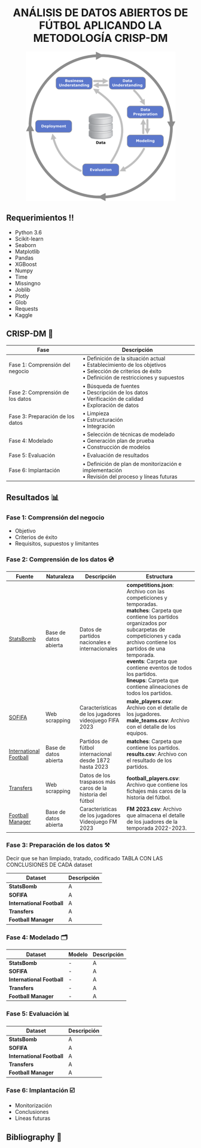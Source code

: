 <h1 align="center">ANÁLISIS DE DATOS ABIERTOS DE FÚTBOL APLICANDO LA METODOLOGÍA CRISP-DM</h1>

<p align="center">
<img src="resources/CRISP-DM.png" alt="CRISP-DM" width="" height="400">
</p>

## Requerimientos ‼️
* Python 3.6
* Scikit-learn
* Seaborn
* Matplotlib
* Pandas
* XGBoost
* Numpy
* Time
* Missingno
* Joblib
* Plotly
* Glob
* Requests
* Kaggle

## CRISP-DM 📝
| Fase                             | Descripción                                                                                                                                                 |
|----------------------------------|-------------------------------------------------------------------------------------------------------------------------------------------------------------|
| Fase 1: Comprensión del negocio  | • Definición de la situación actual<br>• Establecimiento de los objetivos<br>• Selección de criterios de éxito<br>• Definición de restricciones y supuestos |
| Fase 2: Comprensión de los datos | • Búsqueda de fuentes<br>• Descripción de los datos<br>• Verificación de calidad<br>• Exploración de datos                                                  |
| Fase 3: Preparación de los datos | • Limpieza<br>• Estructuración<br>• Integración                                                                                                             |
| Fase 4: Modelado                 | • Selección de técnicas de modelado<br>• Generación plan de prueba<br>• Construcción de modelos                                                             |
| Fase 5: Evaluación               | • Evaluación de resultados                                                                                                                                  |
| Fase 6: Implantación             | • Definición de plan de monitorización e implementación<br>• Revisión del proceso y líneas futuras                                                          |

## Resultados 📊
### Fase 1: Comprensión del negocio
- Objetivo
- Criterios de éxito
- Requisitos, supuestos y limitantes

### Fase 2: Comprensión de los datos 💿
| Fuente                                                                                                                                                                              | Naturaleza            | Descripción                                                | Estructura                                                                                                                                                                                                                                                                                                                                                           |
|-------------------------------------------------------------------------------------------------------------------------------------------------------------------------------------|-----------------------|------------------------------------------------------------|----------------------------------------------------------------------------------------------------------------------------------------------------------------------------------------------------------------------------------------------------------------------------------------------------------------------------------------------------------------------|
| [StatsBomb](https://statsbomb.com/es/)                                                                                                                                              | Base de datos abierta | Datos de partidos nacionales e internacionales             | **competitions.json**: Archivo con las competiciones y temporadas.<br>**matches**: Carpeta que contiene los partidos organizados por subcarpetas de competiciones y cada archivo contiene los partidos de una temporada.<br>**events**: Carpeta que contiene eventos de todos los partidos.<br>**lineups**: Carpeta que contiene alineaciones de todos los partidos. |
| [SOFIFA](https://sofifa.com)                                                                                                                                                        | Web scrapping         | Características de los jugadores videojuego FIFA 2023      | **male_players.csv**: Archivo con el detalle de los jugadores.<br>**male_teams.csv**: Archivo con el detalle de los equipos.                                                                                                                                                                                                                                         |
| [International Football](https://www.kaggle.com/datasets/martj42/international-football-results-from-1872-to-2017)                                                                  | Base de datos abierta | Partidos de fútbol internacional desde 1872 hasta 2023     | **matches**: Carpeta que contiene los partidos.<br>**results.csv**: Archivo con el resultado de los partidos.                                                                                                                                                                                                                                                        |
| [Transfers](https://es.wikipedia.org/wiki/Anexo:Fichajes_más_caros_de_la_historia_del_fútbol#:~:text=Neymar%2C%20el%20fichaje%20más%20caro,del%20Paris%20Saint%2DGermain%20F.%20C.) | Web scrapping         | Datos de los traspasos más caros de la historia del fútbol | **football_players.csv**: Archivo que contiene los fichajes más caros de la historia del fútbol.                                                                                                                                                                                                                                                                     |
| [Football Manager](https://www.kaggle.com/datasets/platinum22/foot-ball-manager-2023-dataset)                                                                                       | Base de datos abierta | Características de los jugadores Videojuego FM 2023        | **FM 2023.csv**: Archivo que almacena el detalle de los juadores de la temporada 2022-2023.                                                                                                                                                                                                                                                                          |

### Fase 3: Preparación de los datos ⚒️
Decir que se han limpiado, tratado, codificado
TABLA CON LAS CONCLUSIONES DE CADA dataset

| Dataset                    | Descripción |
|----------------------------|-------------|
| **StatsBomb**              | A           |
| **SOFIFA**                 | A           |
| **International Football** | A           |
| **Transfers**              | A           |
| **Football Manager**       | A           |

### Fase 4: Modelado 🗂️
| Dataset                    | Modelo | Descripción |
|----------------------------|--------|-------------|
| **StatsBomb**              | -      | A           |
| **SOFIFA**                 | -      | A           |
| **International Football** | -      | A           |
| **Transfers**              | -      | A           |
| **Football Manager**       | -      | A           |

### Fase 5: Evaluación 📊
| Dataset                    | Descripción |
|----------------------------|-------------|
| **StatsBomb**              | A           |
| **SOFIFA**                 | A           |
| **International Football** | A           |
| **Transfers**              | A           |
| **Football Manager**       | A           |

### Fase 6: Implantación ☑️
- Monitorización
- Conclusiones
- Líneas futuras

## Bibliography 📖

